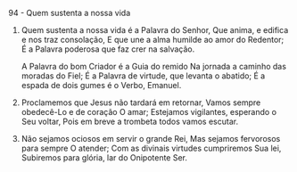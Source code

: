94 - Quem sustenta a nossa vida

1. Quem sustenta a nossa vida é a Palavra do Senhor,
   Que anima, e edifica e nos traz consolação,
   E que une a alma humilde ao amor do Redentor;
   É a Palavra poderosa que faz crer na salvação.

   A Palavra do bom Criador é a Guia do remido
   Na jornada a caminho das moradas do Fiel;
   É a Palavra de virtude, que levanta o abatido;
   É a espada de dois gumes é o Verbo, Emanuel.

2. Proclamemos que Jesus não tardará em retornar,
   Vamos sempre obedecê-Lo e de coração O amar;
   Estejamos vigilantes, esperando o Seu voltar,
   Pois em breve a trombeta todos vamos escutar.

3. Não sejamos ociosos em servir o grande Rei,
   Mas sejamos fervorosos para sempre O atender;
   Com as divinais virtudes cumpriremos Sua lei,
   Subiremos para glória, lar do Onipotente Ser.
